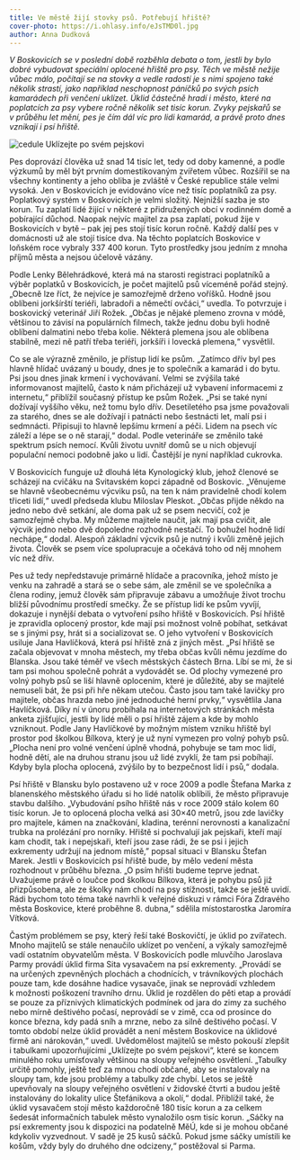 ```yaml
---
title: Ve městě žijí stovky psů. Potřebují hřiště?
cover-photo: https://i.ohlasy.info/eJsTMD0l.jpg
author: Anna Dudková
---
```


*V Boskovicích se v poslední době rozběhla debata o tom, jestli by bylo dobré vybudovat speciální oplocené hřiště pro psy. Těch ve městě nežije vůbec málo, počítají se na stovky a vedle radostí je s nimi spojeno také několik strastí, jako například neschopnost páníčků po svých psích kamarádech při venčení uklízet. Úklid částečně hradí i město, které na poplatcích za psy vybere ročně několik set tisíc korun. Zvyky pejskařů se v průběhu let mění, pes je čím dál víc pro lidi kamarád, a právě proto dnes vznikají i psí hřiště.*

<img src="https://i.ohlasy.info/eJsTMD0.jpg" alt="cedule Uklízejte po svém pejskovi" class="img-responsive">

Pes doprovází člověka už snad 14 tisíc let, tedy od doby kamenné, a podle výzkumů by měl být prvním domestikovaným zvířetem vůbec. Rozšířil se na všechny kontinenty a jeho obliba je zvláště v České republice stále velmi vysoká. Jen v Boskovicích je evidováno více než tisíc poplatníků za psy. Poplatkový systém v Boskovicích je velmi složitý. Nejnižší sazba je sto korun. Tu zaplatí lidé žijící v některé z přidružených obcí v rodinném domě a pobírající důchod. Naopak nejvíc majitel za psa zaplatí, pokud žije v Boskovicích v bytě – pak jej pes stojí tisíc korun ročně. Každý další pes v domácnosti už ale stojí tisíce dva. Na těchto poplatcích Boskovice v loňském roce vybraly 337 400 korun. Tyto prostředky jsou jedním z mnoha příjmů města a nejsou účelově vázány.

Podle Lenky Bělehrádkové, která má na starosti registraci poplatníků a výběr poplatků v Boskovicích, je počet majitelů psů víceméně pořád stejný. „Obecně lze říct, že nejvíce je samozřejmě drženo voříšků. Hodně jsou oblíbeni jorkšírští teriéři, labradoři a němečtí ovčáci,“ uvedla. To potvrzuje i boskovický veterinář Jiří Rožek. „Občas je nějaké plemeno zrovna v módě, většinou to závisí na populárních filmech, takže jednu dobu byli hodně oblíbení dalmatini nebo třeba kolie. Některá plemena jsou ale oblíbena stabilně, mezi ně patří třeba teriéři, jorkšíři i lovecká plemena,“ vysvětlil.

Co se ale výrazně změnilo, je přístup lidí ke psům. „Zatímco dřív byl pes hlavně hlídač uvázaný u boudy, dnes je to společník a kamarád i do bytu. Psi jsou dnes jinak krmení i vychovávaní. Velmi se zvýšila také informovanost majitelů, často k nám přicházejí už vybavení informacemi z internetu,“ přiblížil současný přístup ke psům Rožek. „Psi se také nyní dožívají vyššího věku, než tomu bylo dřív. Desetiletého psa jsme považovali za starého, dnes se ale dožívají i patnácti nebo šestnácti let, malí psi i sedmnácti. Připisuji to hlavně lepšímu krmení a péči. Lidem na psech víc záleží a lépe se o ně starají,“ dodal. Podle veterináře se změnilo také spektrum psích nemocí. Kvůli životu uvnitř domů se u nich objevují populační nemoci podobně jako u lidí. Častější je nyní například cukrovka.

V Boskovicích funguje už dlouhá léta Kynologický klub, jehož členové se scházejí na cvičáku na Svitavském kopci západně od Boskovic. „Věnujeme se hlavně všeobecnému výcviku psů, na ten k nám pravidelně chodí kolem třiceti lidí,“ uvedl předseda klubu Miloslav Pleskot. „Občas přijde někdo na jedno nebo dvě setkání, ale doma pak už se psem necvičí, což je samozřejmě chyba. My můžeme majitele naučit, jak mají psa cvičit, ale výcvik jedno nebo dvě dopoledne rozhodně nestačí. To bohužel hodně lidí nechápe,“ dodal. Alespoň základní výcvik psů je nutný i kvůli změně jejich života. Člověk se psem více spolupracuje a očekává toho od něj mnohem víc než dřív. 

Pes už tedy nepředstavuje primárně hlídače a pracovníka, jehož místo je venku na zahradě a stará se o sebe sám, ale změnil se ve společníka a člena rodiny, jemuž člověk sám připravuje zábavu a umožňuje život trochu bližší původnímu prostředí smečky. Že se přístup lidí ke psům vyvíjí, dokazuje i nynější debata o vytvoření psího hřiště v Boskovicích. Psí hřiště je zpravidla oplocený prostor, kde mají psi možnost volně pobíhat, setkávat se s jinými psy, hrát si a socializovat se. O jeho vytvoření v Boskovicích usiluje Jana Havlíčková, která psí hřiště zná z jiných měst. „Psí hřiště se začala objevovat v mnoha městech, my třeba občas kvůli němu jezdíme do Blanska. Jsou také téměř ve všech městských částech Brna. Líbí se mi, že si tam psi mohou společně pohrát a vydovádět se. Od plochy vymezené pro volný pohyb psů se liší hlavně oplocením, které je důležité, aby se majitelé nemuseli bát, že psi při hře někam utečou. Často jsou tam také lavičky pro majitele, občas hrazda nebo jiné jednoduché herní prvky,“ vysvětlila Jana Havlíčková. Díky ní v únoru probíhala na internetových stránkách města anketa zjišťující, jestli by lidé měli o psí hřiště zájem a kde by mohlo vzniknout. Podle Jany Havlíčkové by možným místem vzniku hřiště byl prostor pod školkou Bílkova, který je už nyní vymezen pro volný pohyb psů. „Plocha není pro volné venčení úplně vhodná, pohybuje se tam moc lidí, hodně dětí, ale na druhou stranu jsou už lidé zvyklí, že tam psi pobíhají. Kdyby byla plocha oplocená, zvýšilo by to bezpečnost lidí i psů,“ dodala.

Psí hřiště v Blansku bylo postaveno už v roce 2009 a podle Štefana Marka z blanenského městského úřadu si ho lidé natolik oblíbili, že město připravuje stavbu dalšího. „Vybudování psího hřiště nás v roce 2009 stálo kolem 60 tisíc korun. Je to oplocená plocha velká asi 30×40 metrů, jsou zde lavičky pro majitele, kámen na značkování, kladina, terénní nerovnosti a kanalizační trubka na prolézání pro norníky. Hřiště si pochvalují jak pejskaři, kteří mají kam chodit, tak i nepejskaři, kteří jsou zase rádi, že se psi i jejich exkrementy udržují na jednom místě,” popsal situaci v Blansku Štefan Marek.
Jestli v Boskovicích psí hřiště bude, by mělo vedení města rozhodnout v průběhu března. „O psím hřišti budeme teprve jednat. Uvažujeme právě o loučce pod školkou Bílkova, která je pohybu psů již přizpůsobena, ale ze školky nám chodí na psy stížnosti, takže se ještě uvidí. Rádi bychom toto téma také navrhli k veřejné diskuzi v rámci Fóra Zdravého města Boskovice, které proběhne 8. dubna,“ sdělila místostarostka Jaromíra Vítková.

Častým problémem se psy, který řeší také Boskovičtí, je úklid po zvířatech. Mnoho majitelů se stále nenaučilo uklízet po venčení, a výkaly samozřejmě vadí ostatním obyvatelům města. V Boskovicích podle mluvčího Jaroslava Parmy provádí úklid firma Sita vysavačem na psí exkrementy. „Provádí se na určených zpevněných plochách a chodnících, v trávníkových plochách pouze tam, kde dosáhne hadice vysavače, jinak se neprovádí vzhledem k možnosti poškození travního drnu. Úklid je rozdělen do pěti etap a  provádí se  pouze za příznivých klimatických podmínek od jara do zimy za suchého nebo mírně deštivého počasí, neprovádí se v zimě, cca od prosince do konce března, kdy padá sníh a mrzne, nebo za silně deštivého počasí. V tomto období nelze úklid provádět a není městem Boskovice na úklidové firmě ani nárokován,“ uvedl. Uvědomělost majitelů se město pokouší zlepšit i tabulkami upozorňujícími „Uklízejte po svém pejskovi“, které se koncem minulého roku umísťovaly většinou na sloupy veřejného osvětlení. „Tabulky určitě pomohly, ještě teď za mnou chodí občané, aby se instalovaly na sloupy tam, kde jsou problémy a tabulky zde chybí. Letos se ještě upevňovaly na sloupy veřejného osvětlení v židovské čtvrti a budou ještě instalovány do lokality ulice Štefánikova a okolí,“ dodal. Přiblížil také, že úklid vysavačem stojí město každoročně 180 tisíc korun a za celkem šedesát informačních tabulek město vynaložilo osm tisíc korun. „Sáčky na psí exkrementy jsou k dispozici na podatelně MěÚ, kde si je mohou občané kdykoliv vyzvednout. V sadě je 25 kusů sáčků. Pokud jsme sáčky umístili ke košům, vždy byly do druhého dne odcizeny,“ postěžoval si Parma.
